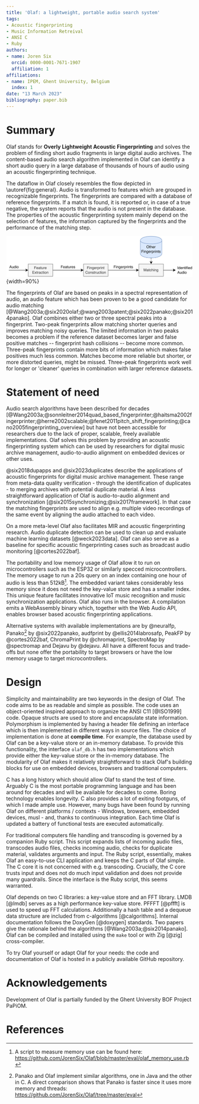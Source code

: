 ```yaml
---
title: 'Olaf: a lightweight, portable audio search system'
tags:
- Acoustic fingerprinting
- Music Information Retreival
- ANSI C
- Ruby
authors:
- name: Joren Six
  orcid: 0000-0001-7671-1907
  affiliation: 1
affiliations:
- name: IPEM, Ghent University, Belgium
  index: 1
date: "13 March 2023"
bibliography: paper.bib
---
```



# Summary

Olaf stands for __Overly Lightweight Acoustic Fingerprinting__ and solves the problem of finding short audio fragments in large digital audio archives. The content-based audio search algorithm implemented in Olaf can identify a short audio query in a large database of thousands of hours of audio using an acoustic fingerprinting technique.

The dataflow in Olaf closely resembles the flow depicted in \autoref{fig:general}. Audio is transformed to features which are grouped in recognizable fingerprints. The fingerprints are compared with a database of reference fingerprints. If a match is found, it is reported or, in case of a true negative, the system reports that the audio is not present in the database. The properties of the acoustic fingerprinting system mainly depend on the selection of features, the information captured by the fingerprints and the performance of the matching step.

![A general acoustic fingerprinting system. Features are extracted from audio and combined into fingerprints. The fingerprints are matched with fingerprints in a reference database. Finally, a match is reported.\label{fig:general}](docs/general_acoustic_fingerprinting_schema.png){width=90%}

The fingerprints of Olaf are based on peaks in a spectral representation of audio, an audio feature which has been proven to be a good candidate for audio matching [@Wang2003a;@six2020olaf;@wang2003patent;@six2022panako;@six2014panako]. Olaf combines either two or three spectral peaks into a fingerprint. Two-peak fingerprints allow matching shorter queries and improves matching noisy queries. The limited information in two peaks becomes a problem if the reference dataset becomes larger and false positive matches -- fingerprint hash collisions -- become more common. Three-peak fingerprints contain more bits of information which makes false positives much less common. Matches become more reliable but shorter, or more distorted queries, might be missed. Three-peak fingerprints work well for longer or 'cleaner' queries in combination with larger reference datasets. 

# Statement of need

Audio search algorithms have been described for decades [@Wang2003a;@sonnleitner2014quad_based_fingerprinter;@haitsma2002fingerprinter;@herre2002scalable;@fenet2011pitch_shift_fingerprinting;@cano2005fingerprinting_overview] but have not been accessible for researchers due to the lack of proper, scalable, freely available implementations. Olaf solves this problem by providing an acoustic fingerprinting system which can be used by researchers for digital music archive management, audio-to-audio alignment on embedded devices or other uses. 

@six2018dupapps and @six2023duplicates describe the applications of acoustic fingerprints for digital music archive management. These range from meta-data quality verification - through the identification of duplicates - to merging archives with potential duplicate material. A less straightforward application of Olaf is audio-to-audio alignment and synchronization [@six2015synchronizing;@six2017framework]. In that case the matching fingerprints are used to align e.g. multiple video recordings of the same event by aligning the audio attached to each video.

On a more meta-level Olaf also facilitates MIR and acoustic fingerprinting research. Audio duplicate detection can be used to clean up and evaluate machine learning datasets [@weck2023data]. Olaf can also serve as a baseline for specific acoustic fingerprinting cases such as broadcast audio monitoring [@cortes2022baf].

The portability and low memory usage of Olaf allow it to run on microcontrollers such as the ESP32 or similarly specced microcontrollers. The memory usage to run a 20s query on an index containing one hour of audio is less than 512kB[^1]. The embedded variant takes considerably less memory since it does not need the key-value store and has a smaller index. This unique feature facilitates innovative IoT music recognition and music synchronization applications. Olaf also runs in the browser. A compilation emits a WebAssembly binary which, together with the Web Audio API, enables browser based acoustic fingerprinting applications. 

Alternative systems with available implementations are by @neuralfp, Panako[^2] by @six2022panako, audfprint by @ellis2014labrosafp, PeakFP by @cortes2022baf, ChromaPrint by @chromaprint, SpectroMap by @spectromap and Dejavu by @dejavu. All have a different focus and trade-offs but none offer the portability to target browsers or have the low memory usage to target microcontrollers.

# Design

Simplicity and maintainability are two keywords in the design of Olaf. The code aims to be as readable and simple as possible. The code uses an object-oriented inspired approach to organize the ANSI C11 [@ISO1999] code. Opaque structs are used to store and encapsulate state information. Polymorphism is implemented by having a header file defining an interface which is then implemented in different ways in source files. The choice of implementation is done at __compile time__. For example, the database used by Olaf can be a key-value store or an in-memory database. To provide this functionality, the interface `olaf_db.h` has two implementations which provide either the key-value store or the in-memory database. The modularity of Olaf makes it relatively straightforward to stack Olaf's building blocks for use on embedded devices, browsers and traditional computers.  

C has a long history which should allow Olaf to stand the test of time. Arguably C is the most portable programming language and has been around for decades and will be available for decades to come. Boring technology enables longevity. C also provides a lot of exiting footguns, of which I made ample use. However, many bugs have been found by running Olaf on different platforms / contexts - Windows, browsers, embedded devices, musl - and, thanks to continuous integration. Each time Olaf is updated a battery of functional tests are executed automatically.

For traditional computers file handling and transcoding is governed by a companion Ruby script. This script expands lists of incoming audio files, transcodes audio files, checks incoming audio, checks for duplicate material, validates arguments and input. The Ruby script, essentially, makes Olaf an easy-to-use CLI application and keeps the C parts of Olaf simple. The C core it is not concerned with e.g. transcoding. Crucially, the C core trusts input and does not do much input validation and does not provide many guardrails. Since the interface is the Ruby script, this seems warranted.

Olaf depends on two C libraries: a key-value store and an FFT library. LMDB [@lmdb] serves as a high performance key-value store. PFFFT [@pffft] is used to speed up FFT calculations. Additionally a hash table and a dequeue data structure are included from c-algorithms [@calgorithms]. Internal documentation follows the DoxyGen [@doxygen] standards. Two papers give the rationale behind the algorithms [@Wang2003a;@six2014panako]. Olaf can be compiled and installed using the `make` tool or with Zig [@zig] cross-compiler. 

To try Olaf yourself or adapt Olaf for your needs: the code and documentation of Olaf is hosted in a publicly available GitHub repository. 

[^1]: A script to measure memory use can be found here:   
https://github.com/JorenSix/Olaf/blob/master/eval/olaf_memory_use.rb
[^2]: Panako and Olaf implement similar algorithms, one in Java and the other in C. A direct comparison shows that Panako is faster since it uses more memory and threads:   
https://github.com/JorenSix/Olaf/tree/master/eval


# Acknowledgements

Development of Olaf is partially funded by the Ghent University BOF Project PaPiOM.

# References